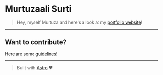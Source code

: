 #  Murtuzaali Surti

> Hey, myself Murtuza and here's a look at my [portfolio website](https://murtuzaalisurti.github.io)!

---

## Want to contribute?

Here are some [guidelines](https://github.com/murtuzaalisurti/murtuzaalisurti.github.io/blob/master/contributing.md)!

---

> Built with [Astro](https://astro.build/) :heart:
